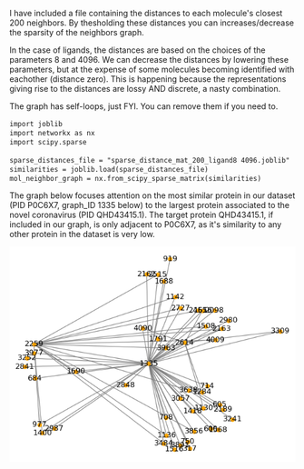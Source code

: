 I have included a file containing the distances to each molecule's closest 200 neighbors. By thesholding these distances you can increases/decrease the sparsity of the neighbors graph.

In the case of ligands, the distances are based on the choices of the parameters 8 and 4096. We can decrease the distances by lowering these parameters, but at the expense of some molecules becoming identified with eachother (distance zero). This is happening because the representations giving rise to the distances are lossy AND discrete, a nasty combination.

The graph has self-loops, just FYI. You can remove them if you need to.
```
import joblib
import networkx as nx
import scipy.sparse

sparse_distances_file = "sparse_distance_mat_200_ligand8 4096.joblib"
similarities = joblib.load(sparse_distances_file)
mol_neighbor_graph = nx.from_scipy_sparse_matrix(similarities)
```
The graph below focuses attention on the most similar protein in our dataset (PID P0C6X7, graph_ID 1335 below) to the largest protein associated to the novel coronavirus (PID QHD43415.1). The target protein QHD43415.1, if included in our graph, is only adjacent to P0C6X7, as it's similarity to any other protein in the dataset is very low.

![](https://github.com/BrianDavisMath/FDA-COVID19/blob/master/test_train_split/SARS_protein_ego_graph.png?raw=true)
